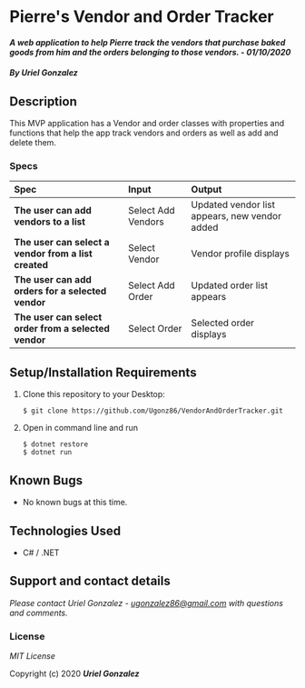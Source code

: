 # Pierre's Vendor and Order Tracker

#### _A web application to help Pierre track the vendors that purchase baked goods from him and the orders belonging to those vendors. - 01/10/2020_

#### _By **Uriel Gonzalez**_

## Description

This MVP application has a Vendor and order classes with properties and functions that help the app track vendors and orders as well as add and delete them.

### Specs
| Spec | Input | Output |
| :-------------     | :------------- | :------------- |
| **The user can add vendors to a list** | Select Add Vendors | Updated vendor list appears, new vendor added |
| **The user can select a vendor from a list created** | Select Vendor | Vendor profile displays |
| **The user can add orders for a selected vendor** | Select Add Order | Updated order list appears |
| **The user can select order from a selected vendor** | Select Order | Selected order displays |

## Setup/Installation Requirements

1. Clone this repository to your Desktop:
    ```
    $ git clone https://github.com/Ugonz86/VendorAndOrderTracker.git
    ```
2. Open in command line and run
    ```
    $ dotnet restore
    $ dotnet run
    ```

## Known Bugs
* No known bugs at this time.

## Technologies Used
* C# / .NET

## Support and contact details

_Please contact Uriel Gonzalez - ugonzalez86@gmail.com with questions and comments._

### License

*MIT License*

Copyright (c) 2020 **_Uriel Gonzalez_**
